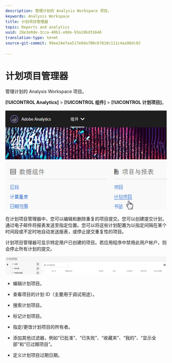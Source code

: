 ```yaml
---
description: 管理计划的 Analysis Workspace 项目。
keywords: Analysis Workspace
title: 计划项目管理器
topic: Reports and analytics
uuid: 28e3e0de-3cca-40b1-a9de-93a10bd31646
translation-type: tm+mt
source-git-commit: 99ee24efaa517e8da700c67818c111c4aa90dc02

---
```



# 计划项目管理器

管理计划的 Analysis Workspace 项目。

**[!UICONTROL Analytics]** &gt; **[!UICONTROL 组件]** &gt; **[!UICONTROL 计划项目]**。

![](assets/components-scheduled-projects.png)

在计划项目管理器中，您可以编辑和删除重复的项目提交。您可以创建提交计划，通过电子邮件将报表发送至指定位置。您可以将这些计划配置为以指定间隔在某个时间段或不定时地自动发送报表，或停止提交重复性的项目。

计划项目管理器可显示特定用户已创建的项目。若应用程序中禁用此用户帐户，则会停止所有计划的提交。

![](assets/scheduled-projects.png)

* 编辑计划项目。
* 查看项目的计划 ID（主要用于调试用途）。
* 搜索计划项目。
* 标记计划项目。
* 指定/更改计划项目的所有者。
* 添加其他过滤器，例如“已批准”、“已失败”、“收藏夹”、“我的”、“显示全部”和“已过期项目”。

* 定义计划项目过期日期。

